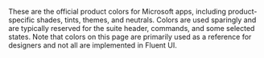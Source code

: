 These are the official product colors for Microsoft apps, including product-specific shades, tints, themes, and neutrals. Colors are used sparingly and are typically reserved for the suite header, commands, and some selected states. Note that colors on this page are primarily used as a reference for designers and not all are implemented in Fluent UI.
